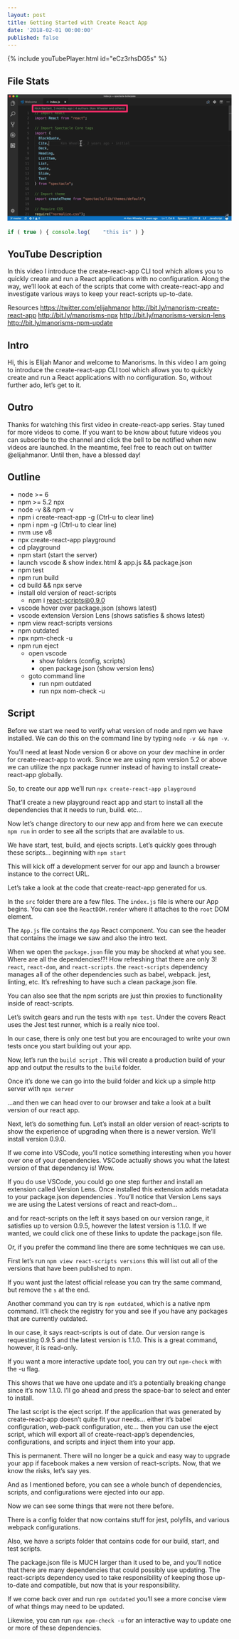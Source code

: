 ```yaml
---
layout: post
title: Getting Started with Create React App
date: '2018-02-01 00:00:00'
published: false
---
```


{% include youTubePlayer.html id="eCz3rhsDG5s" %}

## File Stats

![](../assets/images/2018/Jan/vscode-extensions-git-lens-1-file-stats.png)

```js
if ( true ) { console.log(    "this is" ) }
```

## YouTube Description
In this video I introduce the create-react-app CLI tool which allows you to quickly create and run a React applications with no configuration.  Along the way, we’ll look at each of the scripts that come with create-react-app and investigate various ways to keep your react-scripts up-to-date.

Resources
https://twitter.com/elijahmanor
http://bit.ly/manorism-create-react-app
http://bit.ly/manorisms-npx
http://bit.ly/manorisms-version-lens
http://bit.ly/manorisms-npm-update

## Intro
Hi, this is Elijah Manor and welcome to Manorisms. In this video I am going to introduce the create-react-app CLI tool which allows you to quickly create and run a React applications with no configuration.  So, without further ado, let’s get to it.

## Outro
Thanks for watching this first video in create-react-app series. Stay tuned for more videos to come. If you want to be know about future videos you can subscribe to the channel and click the bell to be notified when new videos are launched. In the meantime, feel free to reach out on twitter @elijahmanor. Until then, have a blessed day!

## Outline
* node >= 6
* npm >= 5.2 npx
* node -v && npm -v
* npm i create-react-app -g (Ctrl-u to clear line)
* npm i npm -g (Ctrl-u to clear line)
* nvm use v8
* npx create-react-app playground
* cd playground
* npm start (start the server)
* launch vscode & show index.html & app.js && package.json
* npm test
* npm run build
* cd build && npx serve
* install old version of react-scripts
	* npm i react-scripts@0.9.0
* vscode hover over package.json (shows latest)
* vscode extension Version Lens (shows satisfies & shows latest)
* npm view react-scripts versions
* npm outdated
* npx npm-check -u
* npm run eject
	* open vscode
		* show folders (config, scripts)
		* open package.json (show version lens)
	* goto command line
		* run npm outdated
		* run npx nom-check -u

## Script
 Before we start we need to verify what version of node and npm we have installed. We can do this on the command line by typing `node -v && npm -v`.

You’ll need at least Node version 6 or above on your dev machine in order for create-react-app to work. Since we are using npm version 5.2 or above we can utilize the npx package runner instead of having to install create-react-app globally.

So, to create our app we’ll run `npx create-react-app playground`

That’ll create a new playground react app and start to install all the dependencies that it needs to run, build. etc…

Now let’s change directory to our new app and from here we can execute `npm run` in order to see all the scripts that are available to us.

We have start, test, build, and ejects scripts. Let’s quickly goes through these scripts… beginning with `npm start`

This will kick off a development server for our app and launch a browser instance to the correct URL.

Let’s take a look at the code that create-react-app generated for us.

In the `src` folder there are a few files. The `index.js` file is where our App begins. You can see the `ReactDOM.render` where it attaches to the `root` DOM element.

The `App.js` file contains the `App` React component. You can see the header that contains the image we saw and also the intro text.

When we open the `package.json` file you may be shocked at what you see. Where are all the dependencies!?! How refreshing that there are only 3! `react`, `react-dom`, and `react-scripts`. the `react-scripts` dependency manages all of the other dependencies such as babel, webpack. jest, linting, etc. It’s refreshing to have such a clean package.json file.

You can also see that the npm scripts are just thin proxies to functionality inside of react-scripts.

Let’s switch gears and run the tests with `npm test`. Under the covers React uses the Jest test runner, which is a really nice tool.

In our case,  there is only one test but you are encouraged to write your own tests once you start building out your app.

Now, let’s run the `build script` . This will create a production build of your app and output the results to the `build` folder.

Once it’s done we can go into the build folder and kick up a simple http server with `npx server` 

…and then we can head over to our browser and take a look at a built version of our react app.

Next, let’s do something fun. Let’s install an older version of react-scripts to show the experience of upgrading when there is a newer version. We’ll install version 0.9.0.

If we come into VSCode, you’ll notice something interesting when you hover over one of your dependencies. VSCode actually shows you what the latest version of that dependency is! Wow. 

If you do use VSCode, you could go one step further and install an extension called Version Lens. Once installed this extension adds metadata to your package.json dependencies . You’ll notice that Version Lens says we are using the Latest versions of react and react-dom… 

and for react-scripts on the left it says based on our version range, it satisfies up to version 0.9.5, however the latest version is 1.1.0. If we wanted, we could click one of these links to update the package.json file. 

Or, if you prefer the command line there are some techniques we can use. 

First let’s run `npm view react-scripts versions` this will list out all of the versions that have been published to npm.

If you want just the latest official release you can try the same command, but remove the `s` at the end.

Another command you can try is `npm outdated`, which is a native npm command. It’ll check the registry for you and see if you have any packages that are currently outdated. 

In our case, it says react-scripts is out of date. Our version range is requesting 0.9.5 and the latest version is 1.1.0. This is a great command, however, it is read-only.

If you want a more interactive update tool, you can try out  `npm-check` with the -u flag.

This shows that we have one update and it’s a potentially breaking change since it’s now 1.1.0. I’ll go ahead and press the space-bar to select and enter to install.

The last script is the eject script. If the application that was generated by create-react-app doesn’t quite fit your needs… either it’s babel configuration, web-pack configuration, etc… then you can use the eject script, which will export all of create-react-app’s dependencies, configurations, and scripts and inject them into your app.

This is permanent. There will no longer be a quick and easy way to upgrade your app if facebook makes a new version of react-scripts. Now, that we know the risks, let’s say yes.

And as I mentioned before, you can see a whole bunch of dependencies, scripts, and configurations were ejected into our app.

Now we can see some things that were not there before.

There is a config folder that now contains stuff for jest, polyfils, and various webpack configurations. 

Also, we have a scripts folder that contains code for our build, start, and test scripts. 

The package.json file is MUCH larger than it used to be, and you’ll notice that there are many dependencies that could possibly use updating. The react-scripts dependency used to take responsibility of keeping those up-to-date and compatible, but now that is your responsibility. 

If we come back over and run `npm outdated` you’ll see a more concise view of what things may need to be updated.

Likewise, you can run `npx npm-check -u` for an interactive way to update one or more of these dependencies.



